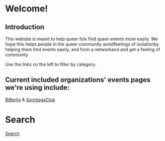 # Welcome!

## Introduction

This website is meant to help queer folx find queer events more easily. We hope this helps people in the queer community avoidfeelings of isolationby helping them find events easily,  and form a networkand and get a feeling of community 

Use the links on the left to filter by category.


## Current included organizations' events pages we're using include:
[BiBerlin](https://biberlin.de/events/) & [SonntagsClub](https://sonntags-club.de/programm/programm_aktuell.php)

# Search

[Search](https://roopa-pai.github.io/queerstuff/search.md)